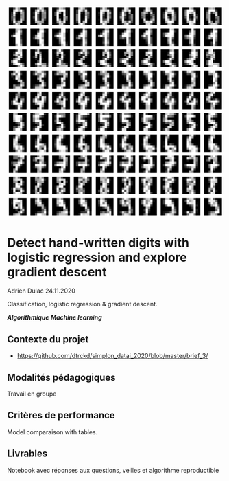 ![plot](./assets/fanart.png)

# Detect hand-written digits with logistic regression and explore gradient descent  

Adrien Dulac 24.11.2020  

Classification, logistic regression & gradient descent.  

***Algorithmique*** ***Machine learning***  

## Contexte du projet  

* https://github.com/dtrckd/simplon_datai_2020/blob/master/brief_3/  

## Modalités pédagogiques  

Travail en groupe  

## Critères de performance  

Model comparaison with tables.  

## Livrables  

Notebook avec réponses aux questions, veilles et algorithme reproductible  


